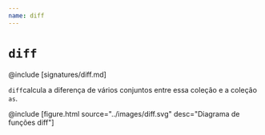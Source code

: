 ```yaml
---
name: diff
---
```


# `diff`

@include [signatures/diff.md]

`diff`calcula a diferença de vários conjuntos entre essa coleção e a coleção `as`.

@include [figure.html source="../images/diff.svg" desc="Diagrama de funções diff"]
